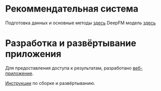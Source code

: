 # Рекоммендательная система
Подготовка данных и основные методы [здесь](./notebooks/rec_sys_notebook_1_of_2.ipynb)
DeepFM модель [здесь](./notebooks/rec_sys_notebook_2_of_2.ipynb)

# Разработка и развёртывание приложения
Для предоставления доступа к результатам, разработано [веб-приложение](https://misis-rec-sys.herokuapp.com).

[Инструкции](./frontend.md) по сборке и развёртыванию.
